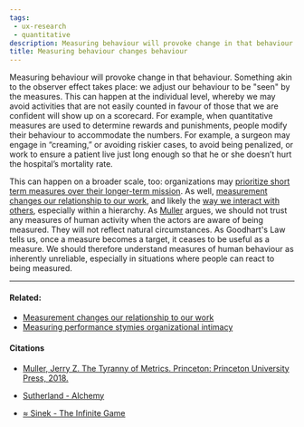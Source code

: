 ```yaml
---
tags:
 - ux-research
 - quantitative
description: Measuring behaviour will provoke change in that behaviour. Something akin to the observer effect takes place: we adjust our behaviour to be "seen" by the measures.
title: Measuring behaviour changes behaviour
---
```


Measuring behaviour will provoke change in that behaviour. Something akin to the observer effect takes place: we adjust our behaviour to be "seen" by the measures. This can happen at the individual level, whereby we may avoid activities that are not easily counted in favour of those that we are confident will show up on a scorecard. For example, when quantitative measures are used to determine rewards and punishments, people modify their behaviour to accommodate the numbers. For example, a surgeon may engage in “creaming,” or avoiding riskier cases, to avoid being penalized, or work to ensure a patient live just long enough so that he or she doesn’t hurt the hospital’s mortality rate.

This can happen on a broader scale, too: organizations may [prioritize short term measures over their longer-term mission](https://publish.obsidian.md/mobydiction/notes/Fixating+on+metric+data+biases+us+to+the+short+term). As well, [measurement changes our relationship to our work](https://publish.obsidian.md/mobydiction/notes/Measurement+changes+our+relationship+to+our+work.), and likely the [way we interact with others](https://publish.obsidian.md/mobydiction/notes/Metric+fixation+is+a+symptom+of+a+decline+in+social+trust), especially within a hierarchy. As [Muller](https://publish.obsidian.md/mobydiction/notes/%E2%89%88+Muller+-+The+Tyranny+of+Metrics) argues, we should not trust any measures of human activity when the actors are aware of being measured. They will not reflect natural circumstances. As Goodhart's Law tells us, once a measure becomes a target, it ceases to be useful as a measure. We should therefore understand measures of human behaviour as inherently unreliable, especially in situations where people can react to being measured.

---

#### Related:

-   [Measurement changes our relationship to our work](https://publish.obsidian.md/mobydiction/notes/Measurement+changes+our+relationship+to+our+work.)
-   [Measuring performance stymies organizational intimacy](https://publish.obsidian.md/mobydiction/notes/Measuring+performance+stymies+organizational+intimacy)

#### Citations

-   [Muller, Jerry Z. The Tyranny of Metrics. Princeton: Princeton University Press, 2018.](https://publish.obsidian.md/mobydiction/notes/%E2%89%88+Muller+-+The+Tyranny+of+Metrics)
    
-   [Sutherland - Alchemy](https://publish.obsidian.md/mobydiction/Sutherland+-+Alchemy)
    
-   [≈ Sinek - The Infinite Game](https://publish.obsidian.md/mobydiction/notes/%E2%89%88+Sinek+-+The+Infinite+Game)
